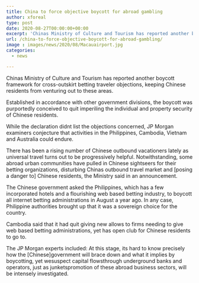 ```yaml
---
title: China to force objective boycott for abroad gambling
author: xforeal 
type: post
date: 2020-08-27T00:00:00+00:00
excerpt: 'Chinas Ministry of Culture and Tourism has reported another boycott framework for cross-fringe betting traveler objections, keeping Chinese residents from heading out to these locations '
url: /china-to-force-objective-boycott-for-abroad-gambling/
image : images/news/2020/08/Macauairport.jpg
categories:
  - news

---
```

Chinas Ministry of Culture and Tourism has reported another boycott framework for cross-outskirt betting traveler objections, keeping Chinese residents from venturing out to these areas. 

Established in accordance with other government divisions, the boycott was purportedly conceived to quit imperiling the individual and property security of Chinese residents. 

While the declaration didnt list the objections concerned, JP Morgan examiners conjecture that activities in the Philippines, Cambodia, Vietnam and Australia could endure. 

There has been a rising number of Chinese outbound vacationers lately as universal travel turns out to be progressively helpful. Notwithstanding, some abroad urban communities have pulled in Chinese sightseers for their betting organizations, disturbing Chinas outbound travel market and [posing a danger to] Chinese residents, the Ministry said in an announcement. 

The Chinese government asked the Philippines, which has a few incorporated hotels and a flourishing web based betting industry, to boycott all internet betting administrations in August a year ago. In any case, Philippine authorities brought up that it was a sovereign choice for the country. 

Cambodia said that it had quit giving new allows to firms needing to give web based betting administrations, yet has open club for Chinese residents to go to. 

The JP Morgan experts included: At this stage, its hard to know precisely how the [Chinese]government will brace down and what it implies by boycotting, yet wesuspect capital flowsthrough underground banks and operators, just as junketspromotion of these abroad business sectors, will be intensely investigated.